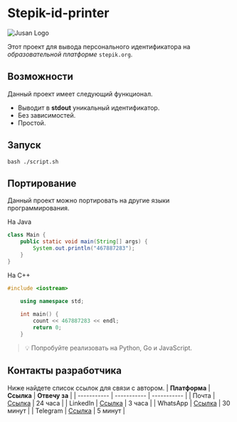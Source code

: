 # **Stepik-id-printer**
![Jusan Logo](https://ucarecdn.com/02b8ff49-8f2b-4ce9-be84-7d4bdc6b9b67/)

Этот проект для вывода персонального идентификатора на *образовательной платформе* ```stepik.org```.
## **Возможности**
Данный проект имеет следующий функционал.   
* Выводит в **stdout** уникальный идентификатор.   
* Без зависимостей.   
* Простой.   
## **Запуск**
	bash ./script.sh
## **Портирование**
Данный проект можно портировать на другие языки программирования.  

На Java
```Java
class Main {
    public static void main(String[] args) {
        System.out.println("467887283");
    }
}
```
На C++
```C++
#include <iostream>

    using namespace std;
    
	int main() {
	    count << 467887283 << endl;
	    return 0;
	}
```
> 💡 Попробуйте реализовать на Python, Go и JavaScript.
## **Контакты разработчика**
Ниже найдете список ссылок для связи с автором.
| **Платформа** | **Ссылка**                                       | **Отвечу за** |
| -----------   | -----------                                      | -----------   |
| Почта         | [Ссылка](https://github.com/SuranshyT/jusan-git) | 24 часа       |
| LinkedIn      | [Ссылка](https://github.com/SuranshyT/jusan-git) | 3 часа        |
| WhatsApp      | [Ссылка](https://github.com/SuranshyT/jusan-git) | 30 минут      |
| Telegram      | [Ссылка](https://github.com/SuranshyT/jusan-git) | 5 минут       |
